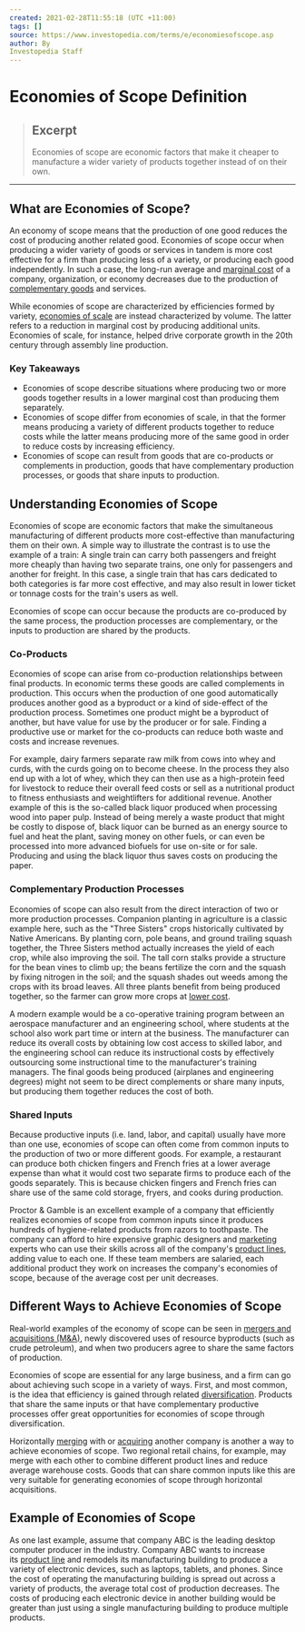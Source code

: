```yaml
---
created: 2021-02-28T11:55:18 (UTC +11:00)
tags: []
source: https://www.investopedia.com/terms/e/economiesofscope.asp
author: By
Investopedia Staff
---
```


# Economies of Scope Definition

> ## Excerpt
> Economies of scope are economic factors that make it cheaper to manufacture a wider variety of products together instead of on their own.

---
## What are Economies of Scope?

An economy of scope means that the production of one good reduces the cost of producing another related good. Economies of scope occur when producing a wider variety of goods or services in tandem is more cost effective for a firm than producing less of a variety, or producing each good independently. In such a case, the long-run average and [marginal cost](https://www.investopedia.com/terms/m/marginalcostofproduction.asp) of a company, organization, or economy decreases due to the production of [complementary goods](https://www.investopedia.com/terms/c/complement.asp) and services.

While economies of scope are characterized by efficiencies formed by variety, [economies of scale](https://www.investopedia.com/terms/e/economiesofscale.asp) are instead characterized by volume. The latter refers to a reduction in marginal cost by producing additional units. Economies of scale, for instance, helped drive corporate growth in the 20th century through assembly line production.

### Key Takeaways

-   Economies of scope describe situations where producing two or more goods together results in a lower marginal cost than producing them separately.
-   Economies of scope differ from economies of scale, in that the former means producing a variety of different products together to reduce costs while the latter means producing more of the same good in order to reduce costs by increasing efficiency.
-   Economies of scope can result from goods that are co-products or complements in production, goods that have complementary production processes, or goods that share inputs to production.

## Understanding Economies of Scope

Economies of scope are economic factors that make the simultaneous manufacturing of different products more cost-effective than manufacturing them on their own. A simple way to illustrate the contrast is to use the example of a train: A single train can carry both passengers and freight more cheaply than having two separate trains, one only for passengers and another for freight. In this case, a single train that has cars dedicated to both categories is far more cost effective, and may also result in lower ticket or tonnage costs for the train's users as well.

Economies of scope can occur because the products are co-produced by the same process, the production processes are complementary, or the inputs to production are shared by the products.

### Co-Products

Economies of scope can arise from co-production relationships between final products. In economic terms these goods are called complements in production. This occurs when the production of one good automatically produces another good as a byproduct or a kind of side-effect of the production process. Sometimes one product might be a byproduct of another, but have value for use by the producer or for sale. Finding a productive use or market for the co-products can reduce both waste and costs and increase revenues.

For example, dairy farmers separate raw milk from cows into whey and curds, with the curds going on to become cheese. In the process they also end up with a lot of whey, which they can then use as a high-protein feed for livestock to reduce their overall feed costs or sell as a nutritional product to fitness enthusiasts and weightlifters for additional revenue. Another example of this is the so-called black liquor produced when processing wood into paper pulp. Instead of being merely a waste product that might be costly to dispose of, black liquor can be burned as an energy source to fuel and heat the plant, saving money on other fuels, or can even be processed into more advanced biofuels for use on-site or for sale. Producing and using the black liquor thus saves costs on producing the paper.

### Complementary Production Processes

Economies of scope can also result from the direct interaction of two or more production processes. Companion planting in agriculture is a classic example here, such as the "Three Sisters" crops historically cultivated by Native Americans. By planting corn, pole beans, and ground trailing squash together, the Three Sisters method actually increases the yield of each crop, while also improving the soil. The tall corn stalks provide a structure for the bean vines to climb up; the beans fertilize the corn and the squash by fixing nitrogen in the soil; and the squash shades out weeds among the crops with its broad leaves. All three plants benefit from being produced together, so the farmer can grow more crops at [lower cost](https://www.investopedia.com/terms/l/low-cost-producer.asp).

A modern example would be a co-operative training program between an aerospace manufacturer and an engineering school, where students at the school also work part time or intern at the business. The manufacturer can reduce its overall costs by obtaining low cost access to skilled labor, and the engineering school can reduce its instructional costs by effectively outsourcing some instructional time to the manufacturer's training managers. The final goods being produced (airplanes and engineering degrees) might not seem to be direct complements or share many inputs, but producing them together reduces the cost of both.

### Shared Inputs

Because productive inputs (i.e. land, labor, and capital) usually have more than one use, economies of scope can often come from common inputs to the production of two or more different goods. For example, a restaurant can produce both chicken fingers and French fries at a lower average expense than what it would cost two separate firms to produce each of the goods separately. This is because chicken fingers and French fries can share use of the same cold storage, fryers, and cooks during production.

Proctor & Gamble is an excellent example of a company that efficiently realizes economies of scope from common inputs since it produces hundreds of hygiene-related products from razors to toothpaste. The company can afford to hire expensive graphic designers and [marketing](https://www.investopedia.com/terms/m/marketing.asp) experts who can use their skills across all of the company's [product lines](https://www.investopedia.com/terms/p/product-line.asp), adding value to each one. If these team members are salaried, each additional product they work on increases the company's economies of scope, because of the average cost per unit decreases.

## Different Ways to Achieve Economies of Scope

Real-world examples of the economy of scope can be seen in [mergers and acquisitions (M&A)](https://www.investopedia.com/terms/m/mergersandacquisitions.asp), newly discovered uses of resource byproducts (such as crude petroleum), and when two producers agree to share the same factors of production. 

Economies of scope are essential for any large business, and a firm can go about achieving such scope in a variety of ways. First, and most common, is the idea that efficiency is gained through related [diversification](https://www.investopedia.com/terms/d/diversification.asp). Products that share the same inputs or that have complementary productive processes offer great opportunities for economies of scope through diversification.

Horizontally [merging](https://www.investopedia.com/terms/m/merger.asp) with or [acquiring](https://www.investopedia.com/terms/a/acquisition.asp) another company is another a way to achieve economies of scope. Two regional retail chains, for example, may merge with each other to combine different product lines and reduce average warehouse costs. Goods that can share common inputs like this are very suitable for generating economies of scope through horizontal acquisitions.

## Example of Economies of Scope

As one last example, assume that company ABC is the leading desktop computer producer in the industry. Company ABC wants to increase its [product line](https://www.investopedia.com/terms/p/product-line.asp) and remodels its manufacturing building to produce a variety of electronic devices, such as laptops, tablets, and phones. Since the cost of operating the manufacturing building is spread out across a variety of products, the average total cost of production decreases. The costs of producing each electronic device in another building would be greater than just using a single manufacturing building to produce multiple products.
